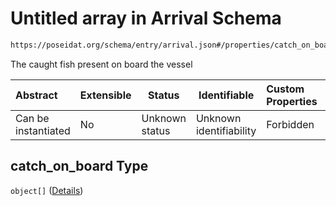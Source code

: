 # Untitled array in Arrival Schema

```txt
https://poseidat.org/schema/entry/arrival.json#/properties/catch_on_board
```

The caught fish present on board the vessel


| Abstract            | Extensible | Status         | Identifiable            | Custom Properties | Additional Properties | Access Restrictions | Defined In                                                          |
| :------------------ | ---------- | -------------- | ----------------------- | :---------------- | --------------------- | ------------------- | ------------------------------------------------------------------- |
| Can be instantiated | No         | Unknown status | Unknown identifiability | Forbidden         | Allowed               | none                | [arrival.json\*](schemas/entry/arrival.json "open original schema") |

## catch_on_board Type

`object[]` ([Details](arrival-properties-catch_on_board-items.md))
